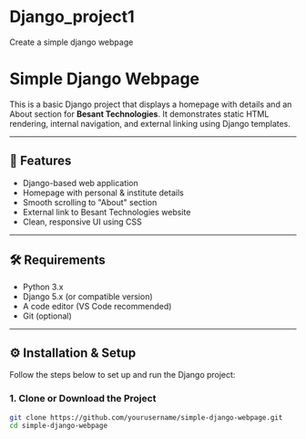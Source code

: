 # Django_project1
Create a simple django webpage
# Simple Django Webpage

This is a basic Django project that displays a homepage with details and an About section for **Besant Technologies**. It demonstrates static HTML rendering, internal navigation, and external linking using Django templates.

---

## 📌 Features

- Django-based web application
- Homepage with personal & institute details
- Smooth scrolling to "About" section
- External link to Besant Technologies website
- Clean, responsive UI using CSS

---

## 🛠️ Requirements

- Python 3.x
- Django 5.x (or compatible version)
- A code editor (VS Code recommended)
- Git (optional)

---

## ⚙️ Installation & Setup

Follow the steps below to set up and run the Django project:

### 1. Clone or Download the Project

```bash
git clone https://github.com/yourusername/simple-django-webpage.git
cd simple-django-webpage

